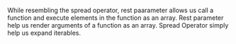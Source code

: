 While resembling the spread operator, rest paarameter allows us call a function and execute elements in the function as an array. Rest parameter help us render arguments of a function as an array.
Spread Operator simply help us expand iterables.